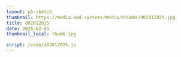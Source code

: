 ```yaml
---
layout: p5-sketch
thumbnail: https://media.awd.systems/media/thumbs/d02012025.jpg
title: d02012025
date: 2025-02-01
thumbnail_local: thumb.jpg

script: /code/d02012025.js
---
```

